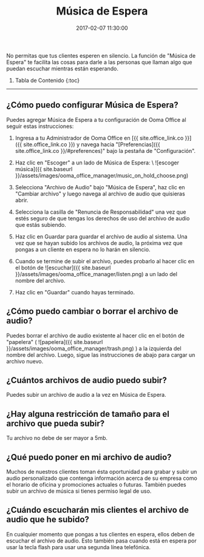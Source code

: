 ﻿---
layout: post
title:  Música de Espera
date:   2017-02-07 11:30:00
country: [Colombia]
language: [Spanish]
locale: [co-es]
category: [wework]
tags: [admin-features, calling, ooma-office-manager, personalization, wework]
---

No permitas que tus clientes esperen en silencio. La función de "Música de Espera" te facilita las cosas para darle a las personas que llaman algo que puedan escuchar mientras están esperando.

1. Tabla de Contenido
{:toc}
* * *

## ¿Cómo puedo configurar Música de Espera?

Puedes agregar Música de Espera a tu configuración de Ooma Office al seguir estas instrucciones:

1. Ingresa a tu Administrador de Ooma Office en [{{ site.office_link.co }}]({{ site.office_link.co }}) y navega hacia "[Preferencias]({{ site.office_link.co }}/#preferences)" bajo la pestaña de "Configuración".
2. Haz clic en "Escoger" a un lado de Música de Espera: \\
   ![escoger música]({{ site.baseurl }}/assets/images/ooma_office_manager/music_on_hold_choose.png)

3. Selecciona "Archivo de Audio" bajo "Música de Espera", haz clic en "Cambiar archivo" y luego navega al archivo de audio que quisieras abrir.
4. Selecciona la casilla de "Renuncia de Responsabilidad" una vez que estés seguro de que tengas los derechos de uso del archivo de audio que estás subiendo.
5. Haz clic en Guardar para guardar el archivo de audio al sistema. Una vez que se hayan subido los archivos de audio, la próxima vez que pongas a un cliente en espera no lo harán en silencio.
6. Cuando se termine de subir el archivo, puedes probarlo al hacer clic en el botón de ![escuchar]({{ site.baseurl }}/assets/images/ooma_office_manager/listen.png) a un lado del nombre del archivo.
7. Haz clic en "Guardar" cuando hayas terminado.

## ¿Cómo puedo cambiar o borrar el archivo de audio?

Puedes borrar el archivo de audio existente al hacer clic en el botón de "papelera" ( ![papelera]({{ site.baseurl }}/assets/images/ooma_office_manager/trash.png) ) a la izquierda del nombre del archivo. Luego, sigue las instrucciones de abajo para cargar un archivo nuevo.

## ¿Cuántos archivos de audio puedo subir?

Puedes subir un archivo de audio a la vez en Música de Espera.

## ¿Hay alguna restricción de tamaño para el archivo que pueda subir?

Tu archivo no debe de ser mayor a 5mb.

## ¿Qué puedo poner en mi archivo de audio?

Muchos de nuestros clientes toman ésta oportunidad para grabar y subir un audio personalizado que contenga información acerca de su empresa como el horario de oficina y promociones actuales o futuras. También puedes subir un archivo de música si tienes permiso legal de uso.

## ¿Cuándo escucharán mis clientes el archivo de audio que he subido?

En cualquier momento que pongas a tus clientes en espera, ellos deben de escuchar el archivo de audio. Esto también pasa cuando está en espera por usar la tecla flash para usar una segunda línea telefónica.
